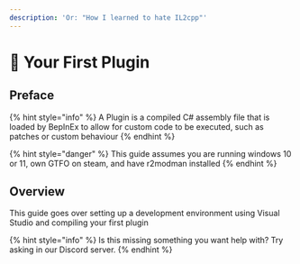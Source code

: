 ```yaml
---
description: 'Or: "How I learned to hate IL2cpp"'
---
```


# 👶 Your First Plugin

## Preface

{% hint style="info" %}
A Plugin is a compiled C# assembly file that is loaded by BepInEx to allow for custom code to be executed, such as patches or custom behaviour
{% endhint %}

{% hint style="danger" %}
This guide assumes you are running windows 10 or 11, own GTFO on steam, and have r2modman installed
{% endhint %}

## Overview

This guide goes over setting up a development environment using Visual Studio and compiling your first plugin

{% hint style="info" %}
Is this missing something you want help with? Try asking in our Discord server.
{% endhint %}
